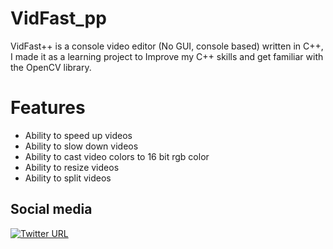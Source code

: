 # VidFast_pp
VidFast++ is a console video editor (No GUI, console based) written in C++, I made it as a learning project to Improve my C++ skills and get familiar with the 
OpenCV library.
# Features
 - Ability to speed up videos
 - Ability to slow down videos
 - Ability to cast video colors to 16 bit rgb color
 - Ability to resize videos 
 - Ability to split videos
 
 ## Social media 
[![Twitter URL](https://img.shields.io/twitter/url/https/twitter.com/Yacine_Betouche.svg?style=social&label=Follow%20%40Yacine_Betouche)](https://twitter.com/Yacine_Betouche)
